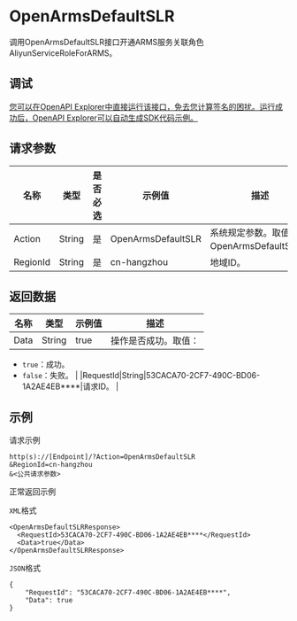 # OpenArmsDefaultSLR

调用OpenArmsDefaultSLR接口开通ARMS服务关联角色AliyunServiceRoleForARMS。

## 调试

[您可以在OpenAPI Explorer中直接运行该接口，免去您计算签名的困扰。运行成功后，OpenAPI Explorer可以自动生成SDK代码示例。](https://api.aliyun.com/#product=ARMS&api=OpenArmsDefaultSLR&type=RPC&version=2019-08-08)

## 请求参数

|名称|类型|是否必选|示例值|描述|
|--|--|----|---|--|
|Action|String|是|OpenArmsDefaultSLR|系统规定参数。取值：OpenArmsDefaultSLR。 |
|RegionId|String|是|cn-hangzhou|地域ID。 |

## 返回数据

|名称|类型|示例值|描述|
|--|--|---|--|
|Data|String|true|操作是否成功。取值：

 -   `true`：成功。
-   `false`：失败。 |
|RequestId|String|53CACA70-2CF7-490C-BD06-1A2AE4EB\*\*\*\*|请求ID。 |

## 示例

请求示例

```
http(s)://[Endpoint]/?Action=OpenArmsDefaultSLR
&RegionId=cn-hangzhou
&<公共请求参数>
```

正常返回示例

`XML`格式

```
<OpenArmsDefaultSLRResponse>
  <RequestId>53CACA70-2CF7-490C-BD06-1A2AE4EB****</RequestId>
  <Data>true</Data>
</OpenArmsDefaultSLRResponse>
```

`JSON`格式

```
{
    "RequestId": "53CACA70-2CF7-490C-BD06-1A2AE4EB****",
    "Data": true
}
```

